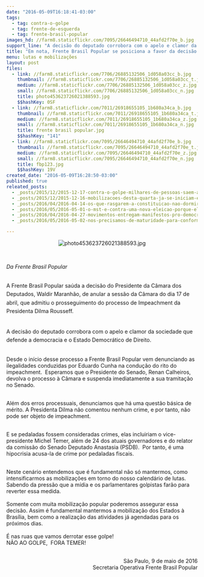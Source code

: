 ```yaml
---
date: "2016-05-09T16:18:41-03:00"
tags:
  - tag: contra-o-golpe
  - tag: frente-de-esquerda
  - tag: frente-brasil-popular
images_hd: //farm8.staticflickr.com/7095/26646494710_44afd2f70e_b.jpg
support_line: "A decisão do deputado corrobora com o apelo e clamor da sociedade que defende a democracia e o Estado Democrático de Direito.\n"
title: "Em nota, Frente Brasil Popular se posiciona a favor da decisão do deputado Waldir Maranhão"
menu: lutas e mobilizações
layout: post
files:
  - link: //farm8.staticflickr.com/7706/26885132506_1d058a03cc_b.jpg
    thumbnail: //farm8.staticflickr.com/7706/26885132506_1d058a03cc_t.jpg
    medium: //farm8.staticflickr.com/7706/26885132506_1d058a03cc_z.jpg
    small: //farm8.staticflickr.com/7706/26885132506_1d058a03cc_n.jpg
    title: photo453623726021388593.jpg
    $$hashKey: 0SF
  - link: //farm8.staticflickr.com/7011/26918655105_1b680a34ca_b.jpg
    thumbnail: //farm8.staticflickr.com/7011/26918655105_1b680a34ca_t.jpg
    medium: //farm8.staticflickr.com/7011/26918655105_1b680a34ca_z.jpg
    small: //farm8.staticflickr.com/7011/26918655105_1b680a34ca_n.jpg
    title: frente brasil popular.jpg
    $$hashKey: "141"
  - link: //farm8.staticflickr.com/7095/26646494710_44afd2f70e_b.jpg
    thumbnail: //farm8.staticflickr.com/7095/26646494710_44afd2f70e_t.jpg
    medium: //farm8.staticflickr.com/7095/26646494710_44afd2f70e_z.jpg
    small: //farm8.staticflickr.com/7095/26646494710_44afd2f70e_n.jpg
    title: fbp123.jpg
    $$hashKey: 19V
created_date: "2016-05-09T16:28:50-03:00"
published: true
releated_posts:
  - _posts/2015/12/2015-12-17-contra-o-golpe-milhares-de-pessoas-saem-as-ruas-na-bahia.md
  - _posts/2015/12/2015-12-16-mobilizacoes-desta-quarta-ja-se-iniciam-em-diversas-partes-do-brasil.md
  - _posts/2016/04/2016-04-14-os-que-rasgarem-a-constituicao-nao-dormirao-em-paz-diz-dirigente-do-mst.md
  - _posts/2016/05/2016-05-01-o-mst-e-contra-uma-nova-eleicao-porque-ela-legalizaria-o-golpe-afirma-dirigente.md
  - _posts/2016/04/2016-04-27-movimentos-entregam-manifestos-pro-democracia-ao-senado-e-stf.md
  - _posts/2016/05/2016-05-02-nos-precisamos-de-maturidade-para-conformar-uma-unidade-basica-superando-as-atuais-divergencias-afirma-gilberto-carvalho.md

---
```

<p style="text-align:center"><img alt="photo453623726021388593.jpg" src="//farm8.staticflickr.com/7706/26885132506_1d058a03cc_b.jpg" /></p>

<p>&nbsp;</p>

<p><em>Da Frente Brasil Popular&nbsp;</em></p>

<p><br />
<span style="line-height: 1.6;">A Frente Brasil Popular sa&uacute;da a decis&atilde;o do Presidente da C&acirc;mara dos Deputados, Waldir Maranh&atilde;o, de anular a sess&atilde;o da C&acirc;mara do dia 17 de abril, que admitiu o prosseguimento do processo de Impeachment da Presidenta Dilma Rousseff. </span></p>

<p><br />
<span style="line-height: 1.6;">A decis&atilde;o do deputado corrobora com o apelo e clamor da sociedade que defende a democracia e o Estado Democr&aacute;tico de Direito.</span></p>

<p><br />
Desde o in&iacute;cio desse processo a Frente Brasil Popular vem denunciando as ilegalidades conduzidas por Eduardo Cunha na condu&ccedil;&atilde;o do rito do impeachment. &nbsp;Esperamos que o Presidente do Senado, Renan Calheiros, devolva o processo &agrave; C&acirc;mara e suspenda imediatamente a sua tramita&ccedil;&atilde;o no Senado.</p>

<p><br />
Al&eacute;m dos erros processuais, denunciamos que h&aacute; uma quest&atilde;o b&aacute;sica de m&eacute;rito. A Presidenta Dilma n&atilde;o comentou nenhum crime, e por tanto, n&atilde;o pode ser objeto de impeachment.</p>

<p><br />
E se pedaladas fossem consideradas crimes, elas incluiriam o vice-presidente Michel Temer, al&eacute;m de 24 dos atuais governadores e do relator da comiss&atilde;o do Senado Deputado Anastasia (PSDB). &nbsp;Por tanto, &eacute; uma hipocrisia acusa-la de crime por pedaladas fiscais.&nbsp;</p>

<p><br />
Neste cen&aacute;rio entendemos que &eacute; fundamental n&atilde;o s&oacute; mantermos, como intensificarmos as mobiliza&ccedil;&otilde;es em torno do nosso calend&aacute;rio de lutas. Sabendo da press&atilde;o que a m&iacute;dia e os parlamentares golpistas far&atilde;o para reverter essa medida.<br />
<br />
Somente com muita mobiliza&ccedil;&atilde;o popular poderemos assegurar essa decis&atilde;o. Assim &eacute; fundamental mantermos a mobiliza&ccedil;&atilde;o dos Estados &agrave; Bras&iacute;lia, bem como a realiza&ccedil;&atilde;o das atividades j&aacute; agendadas para os pr&oacute;ximos dias.<br />
&nbsp;<br />
&Eacute; nas ruas que vamos derrotar esse golpe!<br />
N&Atilde;O AO GOLPE, &nbsp;FORA TEMER!</p>

<p style="text-align: right;"><br />
S&atilde;o Paulo, 9 de maio de 2016<br />
Secretaria Operativa Frente Brasil Popular</p>
